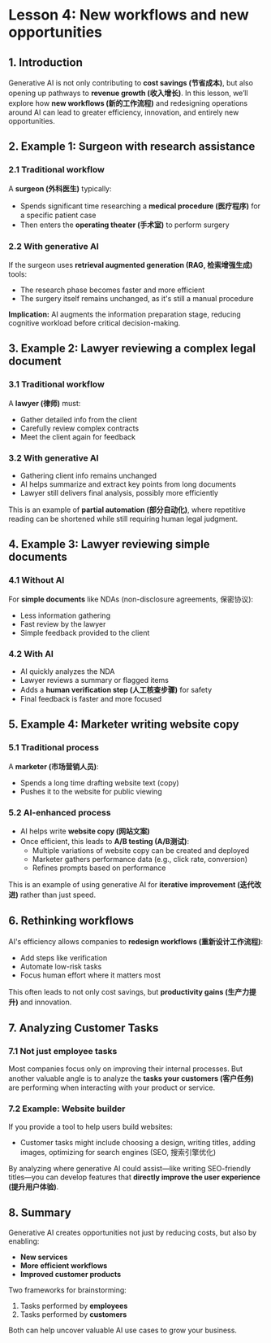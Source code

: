 # Lesson 4: New workflows and new opportunities

## 1. Introduction

Generative AI is not only contributing to **cost savings (节省成本)**, but also opening up pathways to **revenue growth (收入增长)**. In this lesson, we’ll explore how **new workflows (新的工作流程)** and redesigning operations around AI can lead to greater efficiency, innovation, and entirely new opportunities.

## 2. Example 1: Surgeon with research assistance

### 2.1 Traditional workflow

A **surgeon (外科医生)** typically:
- Spends significant time researching a **medical procedure (医疗程序)** for a specific patient case
- Then enters the **operating theater (手术室)** to perform surgery

### 2.2 With generative AI

If the surgeon uses **retrieval augmented generation (RAG, 检索增强生成)** tools:
- The research phase becomes faster and more efficient
- The surgery itself remains unchanged, as it's still a manual procedure

**Implication:** AI augments the information preparation stage, reducing cognitive workload before critical decision-making.

## 3. Example 2: Lawyer reviewing a complex legal document

### 3.1 Traditional workflow

A **lawyer (律师)** must:
- Gather detailed info from the client
- Carefully review complex contracts
- Meet the client again for feedback

### 3.2 With generative AI

- Gathering client info remains unchanged
- AI helps summarize and extract key points from long documents
- Lawyer still delivers final analysis, possibly more efficiently

This is an example of **partial automation (部分自动化)**, where repetitive reading can be shortened while still requiring human legal judgment.

## 4. Example 3: Lawyer reviewing simple documents

### 4.1 Without AI

For **simple documents** like NDAs (non-disclosure agreements, 保密协议):
- Less information gathering
- Fast review by the lawyer
- Simple feedback provided to the client

### 4.2 With AI

- AI quickly analyzes the NDA
- Lawyer reviews a summary or flagged items
- Adds a **human verification step (人工核查步骤)** for safety
- Final feedback is faster and more focused

## 5. Example 4: Marketer writing website copy

### 5.1 Traditional process

A **marketer (市场营销人员)**:
- Spends a long time drafting website text (copy)
- Pushes it to the website for public viewing

### 5.2 AI-enhanced process

- AI helps write **website copy (网站文案)**
- Once efficient, this leads to **A/B testing (A/B测试)**:
  - Multiple variations of website copy can be created and deployed
  - Marketer gathers performance data (e.g., click rate, conversion)
  - Refines prompts based on performance

This is an example of using generative AI for **iterative improvement (迭代改进)** rather than just speed.

## 6. Rethinking workflows

AI's efficiency allows companies to **redesign workflows (重新设计工作流程)**:
- Add steps like verification
- Automate low-risk tasks
- Focus human effort where it matters most

This often leads to not only cost savings, but **productivity gains (生产力提升)** and innovation.

## 7. Analyzing Customer Tasks

### 7.1 Not just employee tasks

Most companies focus only on improving their internal processes. But another valuable angle is to analyze the **tasks your customers (客户任务)** are performing when interacting with your product or service.

### 7.2 Example: Website builder

If you provide a tool to help users build websites:
- Customer tasks might include choosing a design, writing titles, adding images, optimizing for search engines (SEO, 搜索引擎优化)

By analyzing where generative AI could assist—like writing SEO-friendly titles—you can develop features that **directly improve the user experience (提升用户体验)**.

## 8. Summary

Generative AI creates opportunities not just by reducing costs, but also by enabling:
- **New services**
- **More efficient workflows**
- **Improved customer products**

Two frameworks for brainstorming:
1. Tasks performed by **employees**
2. Tasks performed by **customers**

Both can help uncover valuable AI use cases to grow your business.
